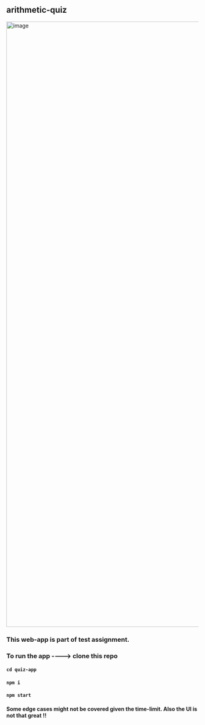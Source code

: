 ## arithmetic-quiz

<img width="1583" alt="image" src="https://user-images.githubusercontent.com/73822441/147850755-1671dda6-f445-4bab-b45b-ca06376e4cda.png">


### This web-app is part of test assignment.

### To run the app ----> clone this repo

#### `cd quiz-app`

#### `npm i`

#### `npm start`



#### Some edge cases might not be covered given the time-limit. Also the UI is not that great !!

